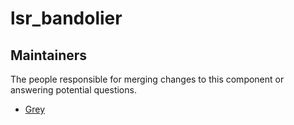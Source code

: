 lsr_bandolier
=================

## Maintainers

The people responsible for merging changes to this component or answering potential questions.

- [Grey](https://github.com/Grey-Soldierman)
